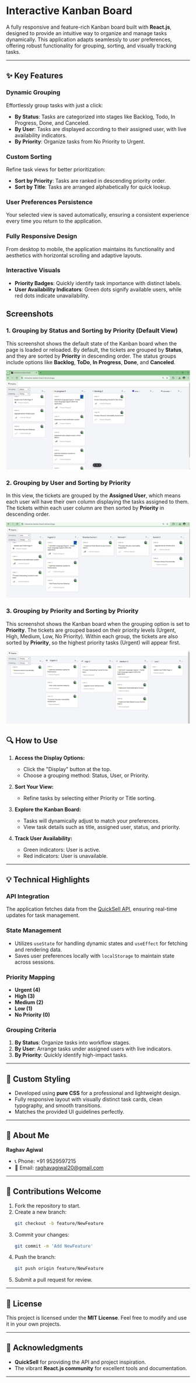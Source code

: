 # **Interactive Kanban Board**

A fully responsive and feature-rich Kanban board built with **React.js**, designed to provide an intuitive way to organize and manage tasks dynamically. This application adapts seamlessly to user preferences, offering robust functionality for grouping, sorting, and visually tracking tasks.

---

## **✨ Key Features**

### **Dynamic Grouping**

Effortlessly group tasks with just a click:

- **By Status**: Tasks are categorized into stages like Backlog, Todo, In Progress, Done, and Canceled.
- **By User**: Tasks are displayed according to their assigned user, with live availability indicators.
- **By Priority**: Organize tasks from No Priority to Urgent.

### **Custom Sorting**

Refine task views for better prioritization:

- **Sort by Priority**: Tasks are ranked in descending priority order.
- **Sort by Title**: Tasks are arranged alphabetically for quick lookup.

### **User Preferences Persistence**

Your selected view is saved automatically, ensuring a consistent experience every time you return to the application.

### **Fully Responsive Design**

From desktop to mobile, the application maintains its functionality and aesthetics with horizontal scrolling and adaptive layouts.

### **Interactive Visuals**

- **Priority Badges**: Quickly identify task importance with distinct labels.
- **User Availability Indicators**: Green dots signify available users, while red dots indicate unavailability.

## Screenshots

### 1. Grouping by Status and Sorting by Priority (Default View)

This screenshot shows the default state of the Kanban board when the page is loaded or reloaded. By default, the tickets are grouped by **Status**, and they are sorted by **Priority** in descending order. The status groups include options like **Backlog**, **ToDo**, **In Progress**, **Done**, and **Canceled**.

![Grouping by Status and Sorting by Priority](./src/assets/Screenshot1.png)

### 2. Grouping by User and Sorting by Priority

In this view, the tickets are grouped by the **Assigned User**, which means each user will have their own column displaying the tasks assigned to them. The tickets within each user column are then sorted by **Priority** in descending order.

![When user select Grouping by User and Sorting by Priority](./src/assets/Screenshot2.png)

### 3. Grouping by Priority and Sorting by Priority

This screenshot shows the Kanban board when the grouping option is set to **Priority**. The tickets are grouped based on their priority levels (Urgent, High, Medium, Low, No Priority). Within each group, the tickets are also sorted by **Priority**, so the highest priority tasks (Urgent) will appear first.

![Grouping by Priority and Sorting by Priority](./src/assets/Screenshot3.png)

## **🔍 How to Use**

1. **Access the Display Options:**

   - Click the "Display" button at the top.
   - Choose a grouping method: Status, User, or Priority.

2. **Sort Your View:**

   - Refine tasks by selecting either Priority or Title sorting.

3. **Explore the Kanban Board:**

   - Tasks will dynamically adjust to match your preferences.
   - View task details such as title, assigned user, status, and priority.

4. **Track User Availability:**
   - Green indicators: User is active.
   - Red indicators: User is unavailable.

---

## **💡 Technical Highlights**

### **API Integration**

The application fetches data from the [QuickSell API](https://api.quicksell.co/v1/internal/frontend-assignment), ensuring real-time updates for task management.

### **State Management**

- Utilizes `useState` for handling dynamic states and `useEffect` for fetching and rendering data.
- Saves user preferences locally with `localStorage` to maintain state across sessions.

### **Priority Mapping**

- **Urgent (4)**
- **High (3)**
- **Medium (2)**
- **Low (1)**
- **No Priority (0)**

### **Grouping Criteria**

1. **By Status**: Organize tasks into workflow stages.
2. **By User**: Arrange tasks under assigned users with live indicators.
3. **By Priority**: Quickly identify high-impact tasks.

---

## **🎨 Custom Styling**

- Developed using **pure CSS** for a professional and lightweight design.
- Fully responsive layout with visually distinct task cards, clean typography, and smooth transitions.
- Matches the provided UI guidelines perfectly.

---

## **👤 About Me**

**Raghav Agiwal**

- 📞 Phone: +91 9529597215
- 📧 Email: [raghavagiwal20@gmail.com](mailto:raghavagiwal20@gmail.com)

---

## **🤝 Contributions Welcome**

1. Fork the repository to start.
2. Create a new branch:
   ```bash
   git checkout -b feature/NewFeature
   ```
3. Commit your changes:
   ```bash
   git commit -m 'Add NewFeature'
   ```
4. Push the branch:
   ```bash
   git push origin feature/NewFeature
   ```
5. Submit a pull request for review.

---

## **📜 License**

This project is licensed under the **MIT License**. Feel free to modify and use it in your own projects.

---

## **🙏 Acknowledgments**

- **QuickSell** for providing the API and project inspiration.
- The vibrant **React.js community** for excellent tools and documentation.

---
